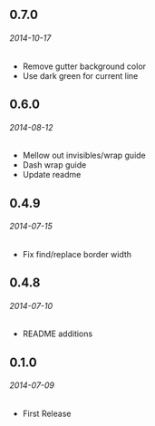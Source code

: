 ## 0.7.0
###### 2014-10-17
* Remove gutter background color
* Use dark green for current line

## 0.6.0
###### 2014-08-12
* Mellow out invisibles/wrap guide
* Dash wrap guide
* Update readme

## 0.4.9
###### 2014-07-15
* Fix find/replace border width

## 0.4.8
###### 2014-07-10
* README additions

## 0.1.0
###### 2014-07-09
* First Release
